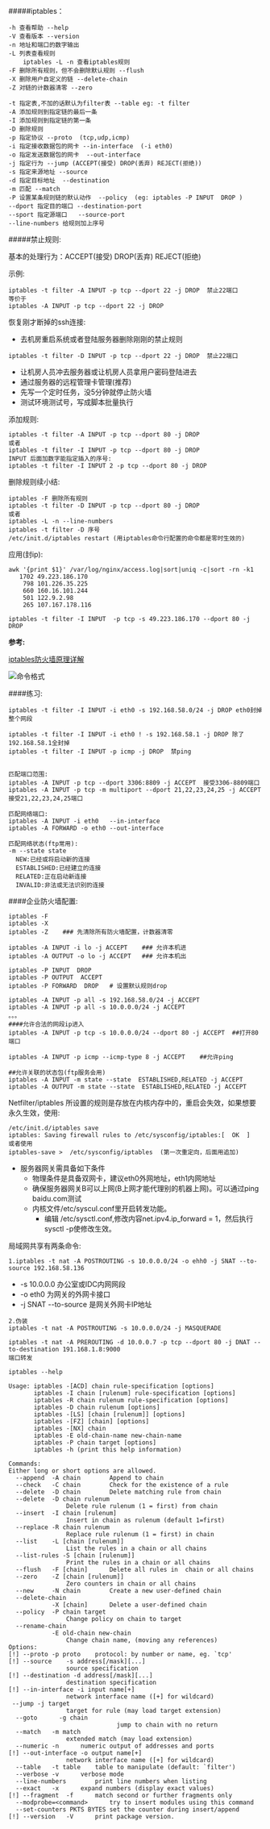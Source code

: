 #####iptables：

    -h 查看帮助 --help
    -V 查看版本 --version
    -n 地址和端口的数字输出
    -L 列表查看规则
        iptables -L -n 查看iptables规则
    -F 删除所有规则，但不会删除默认规则 --flush
    -X 删除用户自定义的链 --delete-chain
    -Z 对链的计数器清零 --zero

    -t 指定表,不加的话默认为filter表 --table eg: -t filter
    -A 添加规则到指定链的最后一条
    -I 添加规则到指定链的第一条 
    -D 删除规则
    -p 指定协议 --proto  (tcp,udp,icmp)
    -i 指定接收数据包的网卡 --in-interface  (-i eth0)
    -o 指定发送数据包的网卡  --out-interface
    -j 指定行为 --jump (ACCEPT(接受) DROP(丢弃) REJECT(拒绝))
    -s 指定来源地址 --source
    -d 指定目标地址  --destination
    -m 匹配 --match
    -P 设置某条规则链的默认动作  --policy  (eg: iptables -P INPUT  DROP )
    --dport 指定目的端口 --destination-port
    --sport 指定源端口   --source-port
    --line-numbers 给规则加上序号


#####禁止规则:

基本的处理行为：ACCEPT(接受) DROP(丢弃) REJECT(拒绝)

示例:
```
iptables -t filter -A INPUT -p tcp --dport 22 -j DROP  禁止22端口
等价于
iptables -A INPUT -p tcp --dport 22 -j DROP   
```
恢复刚才断掉的ssh连接:

* 去机房重启系统或者登陆服务器删除刚刚的禁止规则
```
iptables -t filter -D INPUT -p tcp --dport 22 -j DROP  禁止22端口
```
* 让机房人员冲去服务器或让机房人员拿用户密码登陆进去
* 通过服务器的远程管理卡管理(推荐)
* 先写一个定时任务，没5分钟就停止防火墙
* 测试环境测试号，写成脚本批量执行

添加规则:
```
iptables -t filter -A INPUT -p tcp --dport 80 -j DROP 
或者
iptables -t filter -I INPUT -p tcp --dport 80 -j DROP 
INPUT 后面加数字能指定插入的序号:
iptables -t filter -I INPUT 2 -p tcp --dport 80 -j DROP 
```
删除规则续小结:
```
iptables -F 删除所有规则
iptables -t filter -D INPUT -p tcp --dport 80 -j DROP
或者
iptables -L -n --line-numbers
iptables -t filter -D 序号
/etc/init.d/iptables restart (用iptables命令行配置的命令都是零时生效的)
```

应用(封ip):
```
awk '{print $1}' /var/log/nginx/access.log|sort|uniq -c|sort -rn -k1
   1702 49.223.186.170
    798 101.226.35.225
    660 160.16.101.244
    501 122.9.2.98
    265 107.167.178.116

iptables -t filter -I INPUT  -p tcp -s 49.223.186.170 --dport 80 -j DROP

```


**参考:**

[iptables防火墙原理详解](https://segmentfault.com/a/1190000002540601)


![命令格式](_images/防火墙命令格式.png)


####练习:
```
iptables -t filter -I INPUT -i eth0 -s 192.168.58.0/24 -j DROP eth0封掉整个网段

iptables -t filter -I INPUT -i eth0 ! -s 192.168.58.1 -j DROP 除了192.168.58.1全封掉
iptables -t filter -I INPUT -p icmp -j DROP  禁ping


匹配端口范围:
iptables -A INPUT -p tcp --dport 3306:8809 -j ACCEPT  接受3306-8809端口
iptables -A INPUT -p tcp -m multiport --dport 21,22,23,24,25 -j ACCEPT 接受21,22,23,24,25端口

匹配网络端口:
iptables -A INPUT -i eth0   --in-interface
iptables -A FORWARD -o eth0 --out-interface

匹配网络状态(ftp常用):
-m --state state
  NEW:已经或将启动新的连接
  ESTABLISHED:已经建立的连接
  RELATED:正在启动新连接
  INVALID:非法或无法识别的连接
```

####企业防火墙配置:
```
iptables -F
iptables -X
iptables -Z    ### 先清除所有防火墙配置，计数器清零

iptables -A INPUT -i lo -j ACCEPT    ### 允许本机进
iptables -A OUTPUT -o lo -j ACCEPT   ### 允许本机出

iptables -P INPUT  DROP  
iptables -P OUTPUT  ACCEPT 
iptables -P FORWARD  DROP   # 设置默认规则drop

iptables -A INPUT -p all -s 192.168.58.0/24 -j ACCEPT  
iptables -A INPUT -p all -s 10.0.0.0/24 -j ACCEPT  
。。。
####允许合法的网段ip进入
iptables -A INPUT -p tcp -s 10.0.0.0/24 --dport 80 -j ACCEPT  ##打开80端口

iptables -A INPUT -p icmp --icmp-type 8 -j ACCEPT    ##允许ping

##允许关联的状态包(ftp服务会用)
iptables -A INPUT -m state --state  ESTABLISHED,RELATED -j ACCEPT
iptables -A OUTPUT -m state --state  ESTABLISHED,RELATED -j ACCEPT

```


Netfilter/iptables 所设置的规则是存放在内核内存中的，重启会失效，如果想要永久生效，使用:
```
/etc/init.d/iptables save
iptables: Saving firewall rules to /etc/sysconfig/iptables:[  OK  ]
或者使用
iptables-save >  /etc/sysconfig/iptables  (第一次重定向，后面用追加)
```




* 服务器网关需具备如下条件
    * 物理条件是具备双网卡，建议eth0外网地址，eth1内网地址
    * 确保服务器网关B可以上网(B上网才能代理别的机器上网)。可以通过ping baidu.com测试
    * 内核文件/etc/syscul.conf里开启转发功能。    
        * 编辑 /etc/sysctl.conf,修改内容net.ipv4.ip_forward = 1，然后执行sysctl -p使修改生效。

局域网共享有两条命令:
```
1.iptables -t nat -A POSTROUTING -s 10.0.0.0/24 -o ehh0 -j SNAT --to-source 192.168.58.136
```
* -s 10.0.0.0 办公室或IDC内网网段
* -o eth0 为网关的外网卡接口
* -j SNAT --to-source 是网关外网卡IP地址
```
2.伪装
iptables -t nat -A POSTROUTING -s 10.0.0.0/24 -j MASQUERADE 
```

```
iptables -t nat -A PREROUTING -d 10.0.0.7 -p tcp --dport 80 -j DNAT --to-destination 191.168.1.8:9000 
端口转发
```

```
iptables --help

Usage: iptables -[ACD] chain rule-specification [options]
       iptables -I chain [rulenum] rule-specification [options]
       iptables -R chain rulenum rule-specification [options]
       iptables -D chain rulenum [options]
       iptables -[LS] [chain [rulenum]] [options]
       iptables -[FZ] [chain] [options]
       iptables -[NX] chain
       iptables -E old-chain-name new-chain-name
       iptables -P chain target [options]
       iptables -h (print this help information)

Commands:
Either long or short options are allowed.
  --append  -A chain        Append to chain
  --check   -C chain        Check for the existence of a rule
  --delete  -D chain        Delete matching rule from chain
  --delete  -D chain rulenum
                Delete rule rulenum (1 = first) from chain
  --insert  -I chain [rulenum]
                Insert in chain as rulenum (default 1=first)
  --replace -R chain rulenum
                Replace rule rulenum (1 = first) in chain
  --list    -L [chain [rulenum]]
                List the rules in a chain or all chains
  --list-rules -S [chain [rulenum]]
                Print the rules in a chain or all chains
  --flush   -F [chain]      Delete all rules in  chain or all chains
  --zero    -Z [chain [rulenum]]
                Zero counters in chain or all chains
  --new     -N chain        Create a new user-defined chain
  --delete-chain
            -X [chain]      Delete a user-defined chain
  --policy  -P chain target
                Change policy on chain to target
  --rename-chain
            -E old-chain new-chain
                Change chain name, (moving any references)
Options:
[!] --proto -p proto    protocol: by number or name, eg. `tcp'
[!] --source    -s address[/mask][...]
                source specification
[!] --destination -d address[/mask][...]
                destination specification
[!] --in-interface -i input name[+]
                network interface name ([+] for wildcard)
 --jump -j target
                target for rule (may load target extension)
  --goto      -g chain
                              jump to chain with no return
  --match   -m match
                extended match (may load extension)
  --numeric -n      numeric output of addresses and ports
[!] --out-interface -o output name[+]
                network interface name ([+] for wildcard)
  --table   -t table    table to manipulate (default: `filter')
  --verbose -v      verbose mode
  --line-numbers        print line numbers when listing
  --exact   -x      expand numbers (display exact values)
[!] --fragment  -f      match second or further fragments only
  --modprobe=<command>      try to insert modules using this command
  --set-counters PKTS BYTES set the counter during insert/append
[!] --version   -V      print package version.
```
